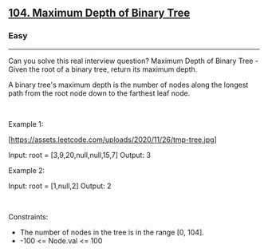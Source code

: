 <h2><a href="https://leetcode.com/problems/maximum-depth-of-binary-tree/">104. Maximum Depth of Binary Tree</a></h2><h3>Easy</h3><hr>Can you solve this real interview question? Maximum Depth of Binary Tree - Given the root of a binary tree, return its maximum depth.

A binary tree's maximum depth is the number of nodes along the longest path from the root node down to the farthest leaf node.

 

Example 1:

[https://assets.leetcode.com/uploads/2020/11/26/tmp-tree.jpg]


Input: root = [3,9,20,null,null,15,7]
Output: 3


Example 2:


Input: root = [1,null,2]
Output: 2


 

Constraints:

 * The number of nodes in the tree is in the range [0, 104].
 * -100 <= Node.val <= 100
